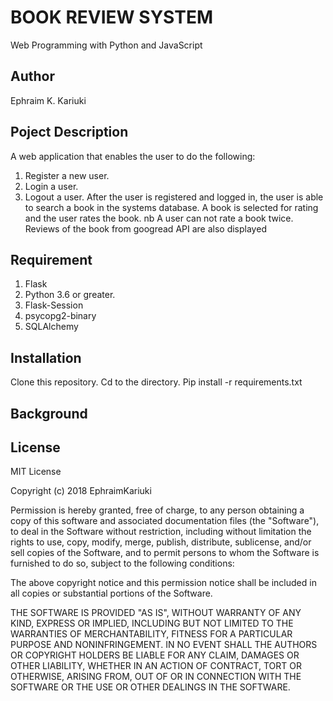 # BOOK REVIEW SYSTEM

Web Programming with Python and JavaScript

## Author

Ephraim K. Kariuki

## Poject Description

A web application that enables the user to do the following:
1. Register a new user.
2. Login a user.
3. Logout a user.
After the user is registered and logged in, the user is able to search a book in the systems database.
A book is selected for rating and the user rates the book.
nb A user can not rate a book twice.
Reviews of the book from googread API are also displayed

## Requirement

1. Flask
2. Python 3.6 or greater.
3. Flask-Session
4. psycopg2-binary
5. SQLAlchemy



## Installation

Clone this repository.
Cd to the directory.
Pip install -r requirements.txt

## Background



## License

MIT License

Copyright (c) 2018 EphraimKariuki

Permission is hereby granted, free of charge, to any person obtaining a copy
of this software and associated documentation files (the "Software"), to deal
in the Software without restriction, including without limitation the rights
to use, copy, modify, merge, publish, distribute, sublicense, and/or sell
copies of the Software, and to permit persons to whom the Software is
furnished to do so, subject to the following conditions:

The above copyright notice and this permission notice shall be included in all
copies or substantial portions of the Software.

THE SOFTWARE IS PROVIDED "AS IS", WITHOUT WARRANTY OF ANY KIND, EXPRESS OR
IMPLIED, INCLUDING BUT NOT LIMITED TO THE WARRANTIES OF MERCHANTABILITY,
FITNESS FOR A PARTICULAR PURPOSE AND NONINFRINGEMENT. IN NO EVENT SHALL THE
AUTHORS OR COPYRIGHT HOLDERS BE LIABLE FOR ANY CLAIM, DAMAGES OR OTHER
LIABILITY, WHETHER IN AN ACTION OF CONTRACT, TORT OR OTHERWISE, ARISING FROM,
OUT OF OR IN CONNECTION WITH THE SOFTWARE OR THE USE OR OTHER DEALINGS IN THE
SOFTWARE.
